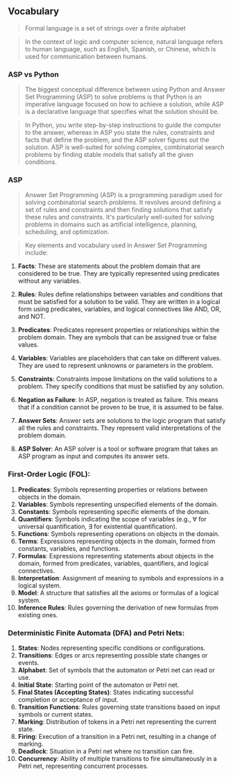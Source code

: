 ## Vocabulary

>Formal language is a set of strings over a finite alphabet

>In the context of logic and computer science, natural language refers to human language, such as English, Spanish, or Chinese, which is used for communication between humans.

### ASP vs Python

>The biggest conceptual difference between using Python and Answer Set Programming (ASP) to solve problems is that Python is an imperative language focused on how to achieve a solution, while ASP is a declarative language that specifies what the solution should be.

>In Python, you write step-by-step instructions to guide the computer to the answer, whereas in ASP you state the rules, constraints and facts that define the problem, and the ASP solver figures out the solution. ASP is well-suited for solving complex, combinatorial search problems by finding stable models that satisfy all the given conditions.

### ASP

>Answer Set Programming (ASP) is a programming paradigm used for solving combinatorial search problems. It revolves around defining a set of rules and constraints and then finding solutions that satisfy these rules and constraints. It's particularly well-suited for solving problems in domains such as artificial intelligence, planning, scheduling, and optimization.

>Key elements and vocabulary used in Answer Set Programming include:

1. **Facts**: These are statements about the problem domain that are considered to be true. They are typically represented using predicates without any variables.
    
2. **Rules**: Rules define relationships between variables and conditions that must be satisfied for a solution to be valid. They are written in a logical form using predicates, variables, and logical connectives like AND, OR, and NOT.
    
3. **Predicates**: Predicates represent properties or relationships within the problem domain. They are symbols that can be assigned true or false values.
    
4. **Variables**: Variables are placeholders that can take on different values. They are used to represent unknowns or parameters in the problem.
    
5. **Constraints**: Constraints impose limitations on the valid solutions to a problem. They specify conditions that must be satisfied by any solution.
    
6. **Negation as Failure**: In ASP, negation is treated as failure. This means that if a condition cannot be proven to be true, it is assumed to be false.
    
7. **Answer Sets**: Answer sets are solutions to the logic program that satisfy all the rules and constraints. They represent valid interpretations of the problem domain.
    
8. **ASP Solver**: An ASP solver is a tool or software program that takes an ASP program as input and computes its answer sets.




### First-Order Logic (FOL):

1. **Predicates**: Symbols representing properties or relations between objects in the domain.
2. **Variables**: Symbols representing unspecified elements of the domain.
3. **Constants**: Symbols representing specific elements of the domain.
4. **Quantifiers**: Symbols indicating the scope of variables (e.g., ∀ for universal quantification, ∃ for existential quantification).
5. **Functions**: Symbols representing operations on objects in the domain.
6. **Terms**: Expressions representing objects in the domain, formed from constants, variables, and functions.
7. **Formulas**: Expressions representing statements about objects in the domain, formed from predicates, variables, quantifiers, and logical connectives.
8. **Interpretation**: Assignment of meaning to symbols and expressions in a logical system.
9. **Model**: A structure that satisfies all the axioms or formulas of a logical system.
10. **Inference Rules**: Rules governing the derivation of new formulas from existing ones.

### Deterministic Finite Automata (DFA) and Petri Nets:

1. **States**: Nodes representing specific conditions or configurations.
2. **Transitions**: Edges or arcs representing possible state changes or events.
3. **Alphabet**: Set of symbols that the automaton or Petri net can read or use.
4. **Initial State**: Starting point of the automaton or Petri net.
5. **Final States (Accepting States)**: States indicating successful completion or acceptance of input.
6. **Transition Functions**: Rules governing state transitions based on input symbols or current states.
7. **Marking**: Distribution of tokens in a Petri net representing the current state.
8. **Firing**: Execution of a transition in a Petri net, resulting in a change of marking.
9. **Deadlock**: Situation in a Petri net where no transition can fire.
10. **Concurrency**: Ability of multiple transitions to fire simultaneously in a Petri net, representing concurrent processes.






